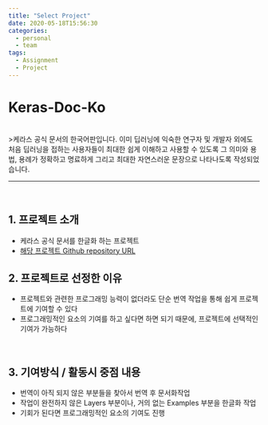 ```yaml
---
title: "Select Project"
date: 2020-05-18T15:56:30
categories:
  - personal
  - team
tags:
  - Assignment
  - Project
---
```


# Keras-Doc-Ko
<br>
>케라스 공식 문서의 한국어판입니다. 이미 딥러닝에 익숙한 연구자 및 개발자 외에도 처음 딥러닝을 접하는 사용자들이 최대한 쉽게 이해하고 사용할 수 있도록 그 의미와 용법, 용례가 정확하고 명료하게 그리고 최대한 자연스러운 문장으로 나타나도록 작성되었습니다. <br>
<hr>
<br>


## 1. 프로젝트 소개
* 케라스 공식 문서를 한글화 하는 프로젝트<br>
* [해당 프로젝트 Github repository URL](https://github.com/keras-team/keras-docs-ko)<br>


## 2. 프로젝트로 선정한 이유
* 프로젝트와 관련한 프로그래밍 능력이 없더라도 단순 번역 작업을 통해 쉽게 프로젝트에 기여할 수 있다<br>
* 프로그래밍적인 요소의 기여를 하고 싶다면 하면 되기 때문에, 프로젝트에 선택적인 기여가 가능하다<br>
<br>

## 3. 기여방식 / 활동시 중점 내용
* 번역이 아직 되지 않은 부분들을 찾아서 번역 후 문서화작업 <br>
* 작업이 완전하지 않은 Layers 부분이나, 거의 없는 Examples 부분을 한글화 작업<br>
* 기회가 된다면 프로그래밍적인 요소의 기여도 진행<br>
<br>
